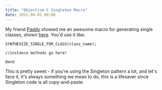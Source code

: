 ```yaml
---
title: "Objective-C Singleton Macro"
date: 2011-04-01 00:00
---
```


My friend [Paddy](http://twitter.com/#!/tapi) showed me an awesome macro for generating single classes, shown [here](http://pastebin.com/yfgc28dR). You'd use it like:

```objc
SYNTHESIZE_SINGLE_FOR_CLASS(class_name);

//instance methods go here!

@end
```

This is pretty sweet - if you're using the Singleton pattern a lot, and let's face it, it's always something we mean to do, this is a lifesaver since Singleton code is all copy-and-paste.

<!-- more -->
